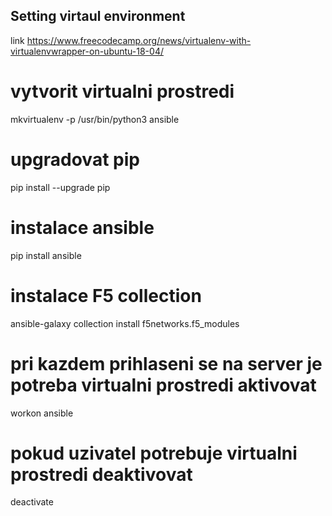 ## Setting virtaul environment 
link https://www.freecodecamp.org/news/virtualenv-with-virtualenvwrapper-on-ubuntu-18-04/ 
# vytvorit virtualni prostredi
mkvirtualenv -p /usr/bin/python3 ansible
 
# upgradovat pip
pip install --upgrade pip
 
# instalace ansible
pip install ansible
 
# instalace F5 collection
ansible-galaxy collection install f5networks.f5_modules
 
 
# pri kazdem prihlaseni se na server je potreba virtualni prostredi aktivovat
workon ansible
 
# pokud uzivatel potrebuje virtualni prostredi deaktivovat
deactivate

